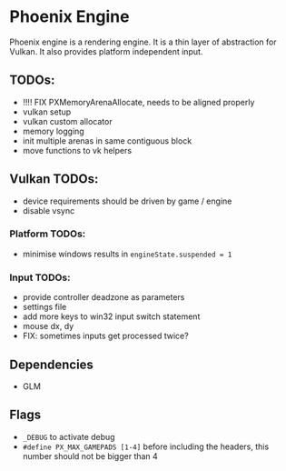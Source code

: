 # Phoenix Engine
Phoenix engine is a rendering engine. It is a thin layer of abstraction for Vulkan. It also provides platform independent input.

## TODOs:
- !!!! FIX PXMemoryArenaAllocate, needs to be aligned properly
- vulkan setup
- vulkan custom allocator
- memory logging
- init multiple arenas in same contiguous block
- move functions to vk helpers

## Vulkan TODOs:
- device requirements should be driven by game / engine
- disable vsync

### Platform TODOs:
- minimise windows results in `engineState.suspended = 1`

### Input TODOs:
- provide controller deadzone as parameters 
- settings file
- add more keys to win32 input switch statement
- mouse dx, dy
- FIX: sometimes inputs get processed twice?

## Dependencies
- GLM

## Flags
- `_DEBUG` to activate debug
- `#define PX_MAX_GAMEPADS [1-4]` before including the headers, this number should not be bigger than 4
